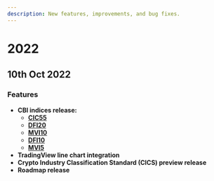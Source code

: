 ```yaml
---
description: New features, improvements, and bug fixes.
---
```


# 2022

## 10th Oct 2022

### Features

* **CBI indices release:**
  * ****[**CIC55**](https://www.cypherbabel.com/cic55)****
  * ****[**DFI20**](https://www.cypherbabel.com/dfi20)****
  * ****[**MVI10**](https://www.cypherbabel.com/mvi10)****
  * ****[**DFI10**](https://www.cypherbabel.com/dfi10)****
  * ****[**MVI5**](https://www.cypherbabel.com/mvi5)****
* **TradingView line chart integration**
* **Crypto Industry Classification Standard (CICS) preview release**
* **Roadmap release**
